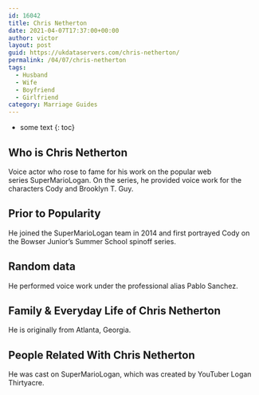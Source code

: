 ```yaml
---
id: 16042
title: Chris Netherton
date: 2021-04-07T17:37:00+00:00
author: victor
layout: post
guid: https://ukdataservers.com/chris-netherton/
permalink: /04/07/chris-netherton
tags:
  - Husband
  - Wife
  - Boyfriend
  - Girlfriend
category: Marriage Guides
---
```


* some text
{: toc}


## Who is Chris Netherton



Voice actor who rose to fame for his work on the popular web series SuperMarioLogan. On the series, he provided voice work for the characters Cody and Brooklyn T. Guy. 

                
                
                
## Prior to Popularity



He joined the SuperMarioLogan team in 2014 and first portrayed Cody on the Bowser Junior&#8217;s Summer School spinoff series. 

                
                
                
## Random data



He performed voice work under the professional alias Pablo Sanchez. 

                
                
                
## Family & Everyday Life of Chris Netherton



He is originally from Atlanta, Georgia. 

                
                
                
## People Related With Chris Netherton



He was cast on SuperMarioLogan, which was created by YouTuber Logan Thirtyacre. 

                
              
            
          
          
          